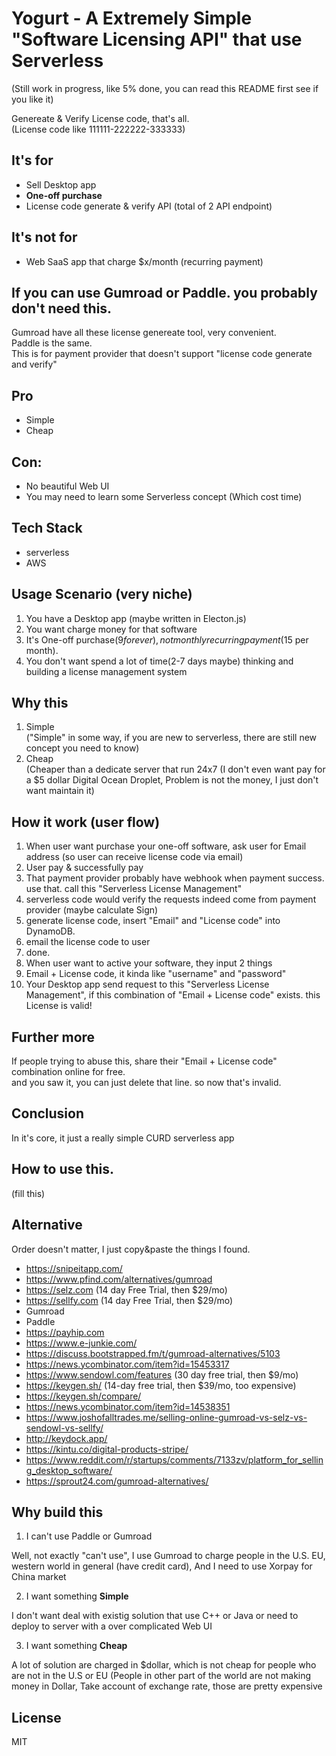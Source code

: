 # Yogurt - A Extremely Simple "Software Licensing API" that use Serverless     
(Still work in progress, like 5% done, you can  read this README first see if you like it)    

Genereate & Verify License code, that's all.  
(License code like 111111-222222-333333)

## It's for 
* Sell Desktop app
* **One-off purchase**
* License code generate & verify API (total of 2 API endpoint)

## It's not for
* Web SaaS app that charge $x/month (recurring payment)

## If you can use Gumroad or Paddle. you probably don't need this.  
Gumroad have all these license genereate tool, very convenient.  
Paddle is the same.  
This is for payment provider that doesn't support "license code generate and verify"   

## Pro
* Simple
* Cheap  

## Con:
* No beautiful Web UI 
* You may need to learn some Serverless concept (Which cost time)

## Tech Stack
* serverless
* AWS 

## Usage Scenario (very niche)
1. You have a Desktop app (maybe written in Electon.js)
2. You want charge money for that software
3. It's One-off purchase($9 forever), not monthly recurring payment($15 per month).
4. You don't want spend a lot of time(2-7 days maybe) thinking and building a license management system

## Why this
1. Simple   
  ("Simple" in some way, if you are new to serverless, there are still new concept you need to know)
2. Cheap   
  (Cheaper than a dedicate server that run 24x7 (I don't even want pay for a $5 dollar Digital Ocean Droplet, Problem is not the money, I just don't want maintain it)

## How it work (user flow)
1. When user want purchase your one-off software, ask user for Email address (so user can receive license code via email)
2. User pay & successfully pay
3. That payment provider probably have webhook when payment success. use that. call this "Serverless License Management"
4. serverless code would verify the requests indeed come from payment provider (maybe calculate Sign)
5. generate license code, insert "Email" and "License code" into DynamoDB.
6. email the license code to user
7. done.
8. When user want to active your software, they input 2 things
9. Email + License code, it kinda like "username" and "password"
10. Your Desktop app send request to this "Serverless License Management", if this combination of "Email + License code" exists. this License is valid!

## Further more
If people trying to abuse this, share their "Email + License code" combination online for free.  
and you saw it, you can just delete that line. so now that's invalid.  

## Conclusion
In it's core, it just a really simple CURD serverless app    

## How to use this.  
(fill this)  

## Alternative
Order doesn't matter, I just copy&paste the things I found.  

* https://snipeitapp.com/
* https://www.pfind.com/alternatives/gumroad
* https://selz.com (14 day Free Trial, then $29/mo)
* https://sellfy.com (14 day Free Trial, then $29/mo)
* Gumroad
* Paddle
* https://payhip.com
* https://www.e-junkie.com/
* https://discuss.bootstrapped.fm/t/gumroad-alternatives/5103
* https://news.ycombinator.com/item?id=15453317
* https://www.sendowl.com/features (30 day free trial, then $9/mo)
* https://keygen.sh/ (14-day free trial, then $39/mo, too expensive)
* https://keygen.sh/compare/
* https://news.ycombinator.com/item?id=14538351
* https://www.joshofalltrades.me/selling-online-gumroad-vs-selz-vs-sendowl-vs-sellfy/
* http://keydock.app/
* https://kintu.co/digital-products-stripe/
* https://www.reddit.com/r/startups/comments/7133zv/platform_for_selling_desktop_software/
* https://sprout24.com/gumroad-alternatives/

## Why build this
1. I can't use Paddle or Gumroad

Well, not exactly "can't use", I use Gumroad to charge people in the U.S. EU, western world in general (have credit card), And I need to use Xorpay for China market

2. I want something **Simple** 

I don't want deal with existig solution that use C++ or Java or need to deploy to server with a over complicated Web UI

3. I want something **Cheap**

A lot of solution are charged in $dollar, which is not cheap for people who are not in the U.S or EU (People in other part of the world are not making money in Dollar, Take account of exchange rate, those are pretty expensive


## License
MIT
